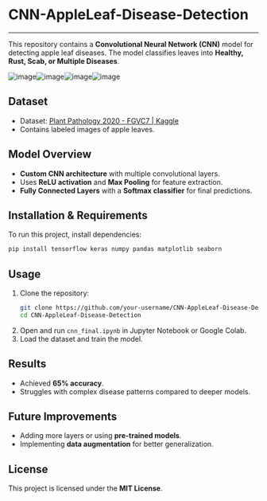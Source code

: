 # CNN-AppleLeaf-Disease-Detection

---



This repository contains a **Convolutional Neural Network (CNN)** model for detecting apple leaf diseases. The model classifies leaves into **Healthy, Rust, Scab, or Multiple Diseases**.

![image](https://github.com/user-attachments/assets/fc648d8a-9d7e-426c-8205-b70d4d737345)![image](https://github.com/user-attachments/assets/5c8525cb-057d-4a16-af33-b9becdda3045)![image](https://github.com/user-attachments/assets/7373b489-1ca5-434c-b42b-bafe6d691db1)![image](https://github.com/user-attachments/assets/2fa3d99d-28da-4e52-b16c-b0571ecd1bdb)

## Dataset
- Dataset: [Plant Pathology 2020 - FGVC7 | Kaggle](https://www.kaggle.com/competitions/plant-pathology-2020-fgvc7)
- Contains labeled images of apple leaves.

## Model Overview
- **Custom CNN architecture** with multiple convolutional layers.
- Uses **ReLU activation** and **Max Pooling** for feature extraction.
- **Fully Connected Layers** with a **Softmax classifier** for final predictions.

## Installation & Requirements
To run this project, install dependencies:
```bash
pip install tensorflow keras numpy pandas matplotlib seaborn
```

## Usage
1. Clone the repository:
   ```bash
   git clone https://github.com/your-username/CNN-AppleLeaf-Disease-Detection.git
   cd CNN-AppleLeaf-Disease-Detection
   ```
2. Open and run `cnn_final.ipynb` in Jupyter Notebook or Google Colab.
3. Load the dataset and train the model.

## Results
- Achieved **65% accuracy**.
- Struggles with complex disease patterns compared to deeper models.

## Future Improvements
- Adding more layers or using **pre-trained models**.
- Implementing **data augmentation** for better generalization.

## License
This project is licensed under the **MIT License**.
